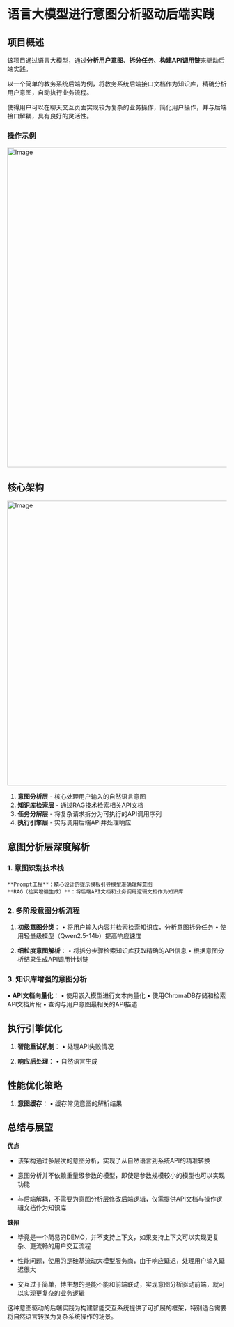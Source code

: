 # 语言大模型进行意图分析驱动后端实践

## 项目概述

该项目通过语言大模型，通过**分析用户意图**、**拆分任务**、**构建API调用链**来驱动后端实践。

以一个简单的教务系统后端为例，将教务系统后端接口文档作为知识库，精确分析用户意图，自动执行业务流程。

使得用户可以在聊天交互页面实现较为复杂的业务操作，简化用户操作，并与后端接口解耦，具有良好的灵活性。

### **操作示例**

<img width="734" alt="Image" src="https://github.com/user-attachments/assets/2a1ffceb-85d4-4368-9123-3e1eb137a5ef" />

## 核心架构

<img width="654" alt="Image" src="https://github.com/user-attachments/assets/d0a157e0-6e1e-404e-a381-22d6138adf9a" />

1. **意图分析层** - 核心处理用户输入的自然语言意图
2. **知识库检索层** - 通过RAG技术检索相关API文档
3. **任务分解层** - 将复杂请求拆分为可执行的API调用序列
4. **执行引擎层** - 实际调用后端API并处理响应

## 意图分析层深度解析

### 1. 意图识别技术栈

	**Prompt工程**：精心设计的提示模板引导模型准确理解意图
	**RAG（检索增强生成）**：将后端API文档和业务调用逻辑文档作为知识库


### 2. 多阶段意图分析流程

1. **初级意图分类**：
   • 将用户输入内容并检索检索知识库，分析意图拆分任务
   • 使用轻量级模型（Qwen2.5-14b）提高响应速度

2. **细粒度意图解析**：
   • 将拆分步骤检索知识库获取精确的API信息
   • 根据意图分析结果生成API调用计划链

### 3. 知识库增强的意图分析

• **API文档向量化**：
  • 使用嵌入模型进行文本向量化
  • 使用ChromaDB存储和检索API文档片段
  • 查询与用户意图最相关的API描述

## 执行引擎优化

1. **智能重试机制**：
   • 处理API失败情况

2. **响应后处理**：
   • 自然语言生成

## 性能优化策略

1. **意图缓存**：
   • 缓存常见意图的解析结果


## 总结与展望

**优点**

- 该架构通过多层次的意图分析，实现了从自然语言到系统API的精准转换

- 意图分析并不依赖重量级参数的模型，即使是参数规模较小的模型也可以实现功能

- 与后端解耦，不需要为意图分析层修改后端逻辑，仅需提供API文档与操作逻辑文档作为知识库

**缺陷**

- 毕竟是一个简易的DEMO，并不支持上下文，如果支持上下文可以实现更复杂、更流畅的用户交互流程

- 性能问题，使用的是硅基流动大模型服务商，由于响应延迟，处理用户输入延迟很大

- 交互过于简单，博主想的是能不能和前端联动，实现意图分析驱动前端，就可以实现更复杂的业务逻辑



这种意图驱动的后端实践为构建智能交互系统提供了可扩展的框架，特别适合需要将自然语言转换为复杂系统操作的场景。